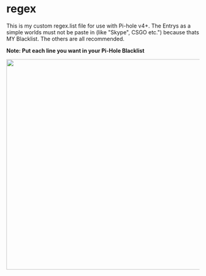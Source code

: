 # regex
This is my custom regex.list file for use with Pi-hole v4+. The Entrys as a simple worlds must not be paste in (like "Skype", CSGO etc.") because thats MY Blacklist. The others are all recommended.

**Note: Put each line you want in your Pi-Hole Blacklist**

<p align="left">
  <img width="550" src="https://raw.githubusercontent.com/SwissSkynet/whitelist/master/blacklist.png">
</p>
